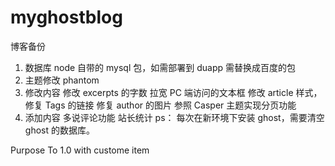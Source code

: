 # myghostblog
博客备份

1. 数据库 node 自带的 mysql 包，如需部署到 duapp 需替换成百度的包
2. 主题修改 phantom
3. 修改内容 修改 excerpts 的字数 拉宽 PC 端访问的文本框 修改 article 样式，修复 Tags 的链接 修复 author 的图片 参照 Casper 主题实现分页功能
4. 添加内容 多说评论功能 站长统计
ps： 每次在新环境下安装 ghost，需要清空 ghost 的数据库。

Purpose
To 1.0 with custome item
